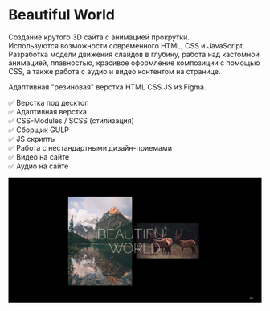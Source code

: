 # Beautiful World  

Создание крутого 3D сайта с анимацией прокрутки.  
Используются возможности современного HTML, CSS и JavaScript.  
Разработка модели движения слайдов в глубину, работа над кастомной анимацией, плавностью, красивое оформление композиции с помощью CSS, а также работа с аудио и видео контентом на странице.
 

Адаптивная "резиновая" верстка HTML CSS JS из Figma.   

✅ Верстка под десктоп  
✅ Адаптивная верстка  
✅ CSS-Modules / SCSS (стилизация)  
✅ Сборщик GULP  
✅ JS скрипты  
✅ Работа с нестандартными дизайн-приемами  
✅ Видео на сайте  
✅ Аудио на сайте  

 
[![Beautiful World](https://github.com/8807010/beautiful_world/blob/master/preview.jpg)](https://8807010.github.io/beautiful_world/)
